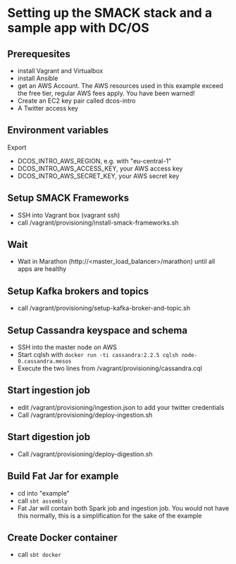 # Setting up the SMACK stack and a sample app with DC/OS

## Prerequesites

- install Vagrant and Virtualbox
- install Ansible
- get an AWS Account. The AWS resources used in this example exceed the free tier, regular AWS fees apply. You have been warned!
- Create an EC2 key pair called dcos-intro
- A Twitter access key

## Environment variables

Export
- DCOS_INTRO_AWS_REGION, e.g. with "eu-central-1"
- DCOS_INTRO_AWS_ACCESS_KEY, your AWS access key
- DCOS_INTRO_AWS_SECRET_KEY, your AWS secret key



## Setup SMACK Frameworks

- SSH into Vagrant box (vagrant ssh)
- call /vagrant/provisioning/install-smack-frameworks.sh

## Wait
- Wait in Marathon (http://<master_load_balancer>/marathon) until all apps are healthy

## Setup Kafka brokers and topics
- call /vagrant/provisioning/setup-kafka-broker-and-topic.sh

## Setup Cassandra keyspace and schema
- SSH into the master node on AWS
- Start cqlsh with ``docker run -ti cassandra:2.2.5 cqlsh node-0.cassandra.mesos``
- Execute the two lines from /vagrant/provisioning/cassandra.cql

## Start ingestion job
- edit /vagrant/provisioning/ingestion.json to add your twitter credentials
- Call /vagrant/provisioning/deploy-ingestion.sh

## Start digestion job
- Call /vagrant/provisioning/deploy-digestion.sh


## Build Fat Jar for example
- cd into "example"
- call ``sbt assembly``
- Fat Jar will contain both Spark job and ingestion job. You would not have this normally, this is a simplification for
  the sake of the example

## Create Docker container
- call ``sbt docker``